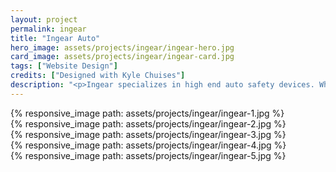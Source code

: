 ```yaml
---
layout: project
permalink: ingear
title: "Ingear Auto"
hero_image: assets/projects/ingear/ingear-hero.jpg
card_image: assets/projects/ingear/ingear-card.jpg
tags: ["Website Design"]
credits: ["Designed with Kyle Chuises"]
description: "<p>Ingear specializes in high end auto safety devices. While there are many other companies that produce similar tools, none match the level of precision, quality, and design that Ingear provides. After testing their product on Amazon, Ingear was ready to invest in a full ecommerce website that matched the quality of their products.</p>"
---
```


<div class="grid grid--offset">
  <div class="grid__col-12">
    {% responsive_image path: assets/projects/ingear/ingear-1.jpg %}
  </div>
</div>

<div class="grid grid--offset">
  <div class="grid__col-12">
    {% responsive_image path: assets/projects/ingear/ingear-2.jpg %}
  </div>
</div>

<div class="grid grid--offset">
  <div class="grid__col-12">
    {% responsive_image path: assets/projects/ingear/ingear-3.jpg %}
  </div>
</div>

<div class="grid grid--offset">
  <div class="grid__col-12">
    {% responsive_image path: assets/projects/ingear/ingear-4.jpg %}
  </div>
</div>

<div class="grid grid--offset">
  <div class="grid__col-12">
    {% responsive_image path: assets/projects/ingear/ingear-5.jpg %}
  </div>
</div>